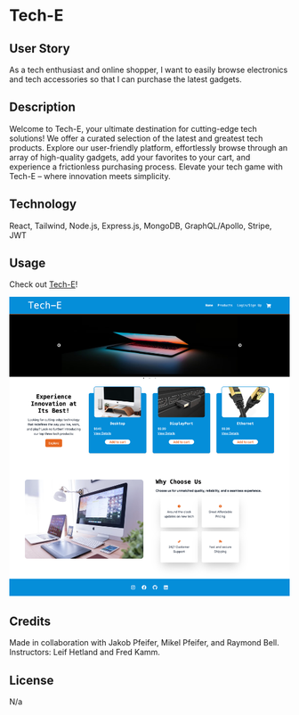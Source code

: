# Tech-E

## User Story

As a tech enthusiast and online shopper, I want to easily browse electronics and tech accessories so that I can purchase the latest gadgets. 

## Description

Welcome to Tech-E, your ultimate destination for cutting-edge tech solutions! We offer a curated selection of the latest and greatest tech products. Explore our user-friendly platform, effortlessly browse through an array of high-quality gadgets, add your favorites to your cart, and experience a frictionless purchasing process. Elevate your tech game with Tech-E – where innovation meets simplicity.

## Technology

React, Tailwind, Node.js, Express.js, MongoDB, GraphQL/Apollo, Stripe, JWT

## Usage

Check out [Tech-E](https://salty-forest-58031-0899b5812e50.herokuapp.com/)!

![screenshot](./assets/screenshot.png)


## Credits
Made in collaboration with Jakob Pfeifer, Mikel Pfeifer, and Raymond Bell. Instructors: Leif Hetland and Fred Kamm.

## License

N/a